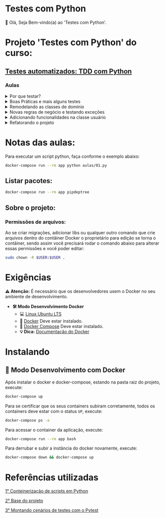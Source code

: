 # Testes com Python

👋 Olá, Seja Bem-vindo(a) ao 'Testes com Python'.

# Projeto 'Testes com Python' do curso:

## [Testes automatizados: TDD com Python](https://cursos.alura.com.br/course/tdd-com-python)

### Aulas

<details>
    <summary>Por que testar?</summary>
    <ul>
        <li>Preparando o ambiente</li>
        <li>Projeto inicial</li>
        <li>Introdução</li>
        <li>Conhecendo o domínio</li>
        <li>Implementando o avaliador de leilões</li>
        <li>Começando com testes de unidade</li>
        <li>Começando a testar</li>
        <li>Rodando o teste no terminal</li>
        <li>Testes e Produtividade</li>
        <li>Mãos à obra!</li>
        <li>O que aprendemos?</li>
    </ul>
</details>

<details>
    <summary>Boas Práticas e mais alguns testes</summary>
    <ul>
        <li>Criando um novo teste</li>
        <li>Renomeando os testes</li>
        <li>Mais testes e classes de equivalência</li>
        <li>Isolando a criação do cenário</li>
        <li>Projeto atual</li>
        <li>Criando cenários de testes</li>
        <li>Outros métodos da TestCase</li>
        <li>Como nomear um teste?</li>
        <li>Mãos à obra!</li>
        <li>O que aprendemos?</li>
    </ul>
</details>

<details>
    <summary>Remodelando as classes de domínio</summary>
    <ul>
        <li>Um pouco de encapsulamento</li>
        <li>Estado e comportamento</li>
        <li>Projeto atual</li>
        <li>Diga, não pergunte</li>
        <li>Lei de Demeter, ou o Princípio do menor conhecimento</li>
        <li>Para saber mais - Cópia Profunda</li>
        <li>Faça como eu fiz na aula</li>
        <li>O que aprendemos?</li>
    </ul>
</details>

<details>
    <summary>Novas regras de negócio e testando exceções</summary>
    <ul>
        <li>Duas novas regras e novos testes</li>
        <li>Testando exceções e TDD</li>
        <li>Uma conversa sobre passos de bebê</li>
        <li>Projeto atual</li>
        <li>Testando uma exceção</li>
        <li>É preciso fazer baby steps?</li>
        <li>Mãos à obra!</li>
        <li>O que aprendemos?</li>
    </ul>
</details>

<details>
    <summary>Adicionando funcionalidades na classe usuário</summary>
    <ul>
        <li>Conhecendo a Pytest</li>
        <li>Primeiros testes com Pytest</li>
        <li>Um pouco mais de testes</li>
        <li>Testando exceções e fixtures</li>
        <li>Projeto atual</li>
        <li>Conferindo a execução</li>
        <li>Pytest fixtures e classes de testes</li>
        <li>Mãos à obra!</li>
        <li>O que aprendemos?</li>
    </ul>
</details>

<details>
    <summary>Refatorando o projeto</summary>
    <ul>
        <li>Isolando as condições</li>
        <li>Criando uma exceção ao negócio</li>
        <li>Conclusão</li>
        <li>Legibilidade de código</li>
        <li>Refatorando o domínio</li>
        <li>Projeto atual</li>
        <li>O que aprendemos?</li>
    </ul>
</details>


# Notas das aulas:

Para executar um script python, faça conforme o exemplo abaixo:
```sh
docker-compose run --rm app python aulas/01.py
```

## Listar pacotes:
```sh
docker-compose run --rm app pipdeptree
```

## Sobre o projeto:

### Permissões de arquivos:

Ao se criar migrações, adicionar libs ou qualquer outro comando que crie arquivos dentro do contâiner Docker o proprietário para edição se torna o contâiner, sendo assim você precisará rodar o comando abaixo para alterar essas permissões e você poder editar:

```sh
sudo chown -R $USER:$USER .
```

# Exigências

**:warning: Atenção:** É necessário que os desenvolvedores usem o Docker no seu ambiente de desenvolvimento.

- **🛠 Modo Desenvolvimento Docker**
    - :computer: [Linux Ubuntu LTS](https://ubuntu.com/download/desktop)
    - 🐳 [Docker](https://docs.docker.com/engine/installation/) Deve estar instalado.
    - 🐳 [Docker Compose](https://docs.docker.com/compose/) Deve estar instalado.
    - **💡 Dica:** [Documentação do Docker](https://docs.docker.com/)

# Instalando

## 🐳 Modo Desenvolvimento com Docker

Após instalar o docker e docker-compose, estando na pasta raiz do projeto, execute:

```sh
docker-compose up
```

Para se certificar que os seus containers subiram corretamente, todos os containers deve estar com o status `UP`, execute:

```sh
docker-compose ps -a
```

Para acessar o container da aplicação, execute:

```sh
docker-compose run --rm app bash
```

Para derrubar e subir a instância do docker novamente, execute:

```sh
docker-compose down && docker-compose up
```

# Referências utilizadas

[1° Conteinerização de scripts em Python](https://github.com/claudimf/containerized_python)

[2° Base do projeto](https://github.com/alura-cursos/testes-python)

[3° Montando cenários de testes com o Pytest](https://www.alura.com.br/artigos/montando-cenarios-de-testes-com-o-pytest)